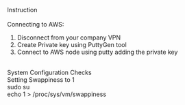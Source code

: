 Instruction<br>
<br>
Connecting to AWS:
<br>
1. Disconnect from your company VPN <br>
2. Create Private key using PuttyGen tool<br>
3. Connect to AWS node using putty adding the private key <br>
<br>
System Configuration Checks<br>
Setting Swappiness to 1<br>
sudo su<br>
echo 1 > /proc/sys/vm/swappiness
